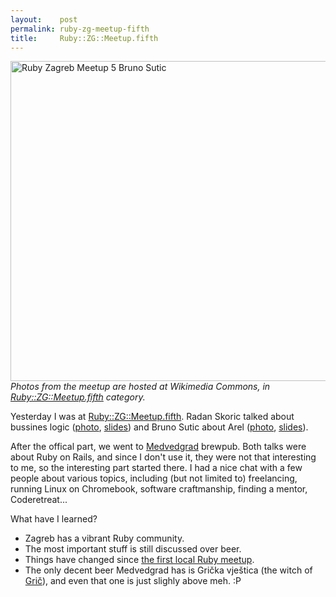 ```yaml
---
layout:    post
permalink: ruby-zg-meetup-fifth
title:     Ruby::ZG::Meetup.fifth
---
```


<a title="By Zeljko.filipin (Own work) [CC-BY-SA-4.0 (http://creativecommons.org/licenses/by-sa/4.0)], via Wikimedia Commons" href="https://commons.wikimedia.org/wiki/File%3ARuby_Zagreb_Meetup_5_Bruno_Sutic.jpg"><img width="512" alt="Ruby Zagreb Meetup 5 Bruno Sutic" src="//upload.wikimedia.org/wikipedia/commons/thumb/8/8a/Ruby_Zagreb_Meetup_5_Bruno_Sutic.jpg/512px-Ruby_Zagreb_Meetup_5_Bruno_Sutic.jpg"/></a>
*Photos from the meetup are hosted at Wikimedia Commons, in [Ruby::ZG::Meetup.fifth](https://commons.wikimedia.org/wiki/Category:Ruby_ZG_Meetup_fifth) category.*

Yesterday I was at [Ruby::ZG::Meetup.fifth](http://www.meetup.com/rubyzg/events/212405822/). Radan Skoric talked about bussines logic ([photo](https://commons.wikimedia.org/wiki/File:Ruby_Zagreb_Meetup_5_Radan_Skoric.jpg), [slides](http://radanskoric.github.io/ror_business_logic_presentation/#/)) and Bruno Sutic about Arel ([photo](https://commons.wikimedia.org/wiki/File:Ruby_Zagreb_Meetup_5_Bruno_Sutic.jpg), [slides](https://speakerdeck.com/brunosutic/introduction-to-arel)).

After the offical part, we went to [Medvedgrad](http://pivnica-medvedgrad.hr/) brewpub. Both talks were about Ruby on Rails, and since I don't use it, they were not that interesting to me, so the interesting part started there. I had a nice chat with a few people about various topics, including (but not limited to) freelancing, running Linux on Chromebook, software craftmanship, finding a mentor, Coderetreat...

What have I learned?

- Zagreb has a vibrant Ruby community.
- The most important stuff is still discussed over beer.
- Things have changed since [the first local Ruby meetup](/ruby-on-beers-1).
- The only decent beer Medvedgrad has is Grička vještica (the witch of [Grič](https://en.wikipedia.org/wiki/Gradec,_Zagreb)), and even that one is just slighly above meh. :P
